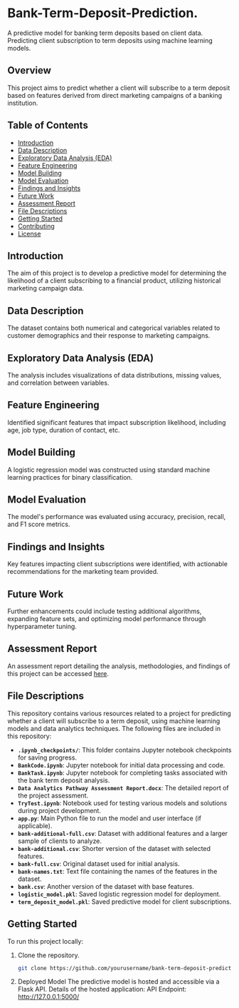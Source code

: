 # Bank-Term-Deposit-Prediction.
A predictive model for banking term deposits based on client data. Predicting client subscription to term deposits using machine learning models.

## Overview
This project aims to predict whether a client will subscribe to a term deposit based on features derived from direct marketing campaigns of a banking institution.

## Table of Contents
- [Introduction](#introduction)
- [Data Description](#data-description)
- [Exploratory Data Analysis (EDA)](#exploratory-data-analysis-eda)
- [Feature Engineering](#feature-engineering)
- [Model Building](#model-building)
- [Model Evaluation](#model-evaluation)
- [Findings and Insights](#findings-and-insights)
- [Future Work](#future-work)
- [Assessment Report](#assessment-report)
- [File Descriptions](#file-descriptions)
- [Getting Started](#getting-started)
- [Contributing](#contributing)
- [License](#license)

## Introduction
The aim of this project is to develop a predictive model for determining the likelihood of a client subscribing to a financial product, utilizing historical marketing campaign data.

## Data Description
The dataset contains both numerical and categorical variables related to customer demographics and their response to marketing campaigns.

## Exploratory Data Analysis (EDA)
The analysis includes visualizations of data distributions, missing values, and correlation between variables.

## Feature Engineering
Identified significant features that impact subscription likelihood, including age, job type, duration of contact, etc.

## Model Building
A logistic regression model was constructed using standard machine learning practices for binary classification.

## Model Evaluation
The model's performance was evaluated using accuracy, precision, recall, and F1 score metrics.

## Findings and Insights
Key features impacting client subscriptions were identified, with actionable recommendations for the marketing team provided.

## Future Work
Further enhancements could include testing additional algorithms, expanding feature sets, and optimizing model performance through hyperparameter tuning.

## Assessment Report
An assessment report detailing the analysis, methodologies, and findings of this project can be accessed [here](https://docs.google.com/document/d/1GBvXILQBgsFkdjd8mBx9gHqmGP5_sd-YgxTuHhMQmws/edit?usp=sharing).

## File Descriptions
This repository contains various resources related to a project for predicting whether a client will subscribe to a term deposit, using machine learning models and data analytics techniques.
The following files are included in this repository:
- **`.ipynb_checkpoints/`**: This folder contains Jupyter notebook checkpoints for saving progress.
- **`BankCode.ipynb`**: Jupyter notebook for initial data processing and code.
- **`BankTask.ipynb`**: Jupyter notebook for completing tasks associated with the bank term deposit analysis.
- **`Data Analytics Pathway Assessment Report.docx`**: The detailed report of the project assessment.
- **`TryTest.ipynb`**: Notebook used for testing various models and solutions during project development.
- **`app.py`**: Main Python file to run the model and user interface (if applicable).
- **`bank-additional-full.csv`**: Dataset with additional features and a larger sample of clients to analyze.
- **`bank-additional.csv`**: Shorter version of the dataset with selected features.
- **`bank-full.csv`**: Original dataset used for initial analysis.
- **`bank-names.txt`**: Text file containing the names of the features in the dataset.
- **`bank.csv`**: Another version of the dataset with base features.
- **`logistic_model.pkl`**: Saved logistic regression model for deployment.
- **`term_deposit_model.pkl`**: Saved predictive model for client subscriptions.

## Getting Started
To run this project locally:
1. Clone the repository.
   ```bash
   git clone https://github.com/yourusername/bank-term-deposit-prediction.git
2. Deployed Model
The predictive model is hosted and accessible via a Flask API. Details of the hosted application:
API Endpoint: http://127.0.0.1:5000/

